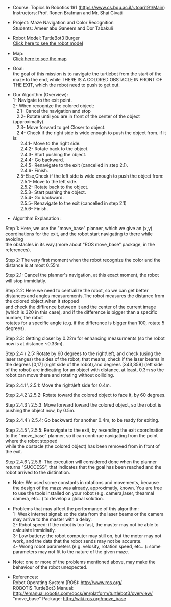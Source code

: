
- Course: Topics In Robotics 191 (https://www.cs.bgu.ac.il/~toari191/Main)  
        Instructors: Prof. Ronen Brafman and Mr. Shai Givati  


- Project: Maze Navigation and Color Recognition  
         Students: Ameer abu Ganeem and Dor Tabakuli  


- Robot Model: TurtleBot3 Burger  
[Click here to see the robot model](AdditionalFiles/robot.png)  

- Map:  
[Click here to see the map](AdditionalFiles/map.png)  
- Goal:  
the goal of this mission is to navigate the turtlebot from the start of the maze to the end, while THERE IS A COLORED OBSTACLE IN FRONT OF THE EXIT, which the robot need to push to get out.  

- Our Algorithm (Overview):  
1- Navigate to the exit point.  
2- When recognize the colored object:  
    &nbsp;&nbsp;&nbsp;2.1- Cancel the navigation and stop  
    &nbsp;&nbsp;&nbsp;2.2- Rotate until you are in front of the center of the object (approximatly).  
    &nbsp;&nbsp;&nbsp;2.3- Move forward to get Closer to object.  
    &nbsp;&nbsp;&nbsp;2.4- Check if the right side is wide enough to push the object from. if it is:  
    &nbsp;&nbsp;&nbsp;&nbsp;&nbsp;&nbsp;2.4.1- Move to the right side.  
    &nbsp;&nbsp;&nbsp;&nbsp;&nbsp;&nbsp;2.4.2- Rotate back to the object.  
    &nbsp;&nbsp;&nbsp;&nbsp;&nbsp;&nbsp;2.4.3- Start pushing the object.  
    &nbsp;&nbsp;&nbsp;&nbsp;&nbsp;&nbsp;2.4.4- Go backward.  
    &nbsp;&nbsp;&nbsp;&nbsp;&nbsp;&nbsp;2.4.5- Renavigate to the exit (cancelled in step 2.1).  
    &nbsp;&nbsp;&nbsp;&nbsp;&nbsp;&nbsp;2.4.6- Finish.  
    &nbsp;&nbsp;&nbsp;2.5-Else,Check if the left side is wide enough to push the object from:  
    &nbsp;&nbsp;&nbsp;&nbsp;&nbsp;&nbsp;2.5.1- Move to the left side.  
    &nbsp;&nbsp;&nbsp;&nbsp;&nbsp;&nbsp;2.5.2- Rotate back to the object.  
    &nbsp;&nbsp;&nbsp;&nbsp;&nbsp;&nbsp;2.5.3- Start pushing the object.  
    &nbsp;&nbsp;&nbsp;&nbsp;&nbsp;&nbsp;2.5.4- Go backward.  
    &nbsp;&nbsp;&nbsp;&nbsp;&nbsp;&nbsp;2.5.5- Renavigate to the exit (cancelled in step 2.1)  
    &nbsp;&nbsp;&nbsp;&nbsp;&nbsp;&nbsp;2.5.6- Finish.  


- Algorithm Explanation :  

Step 1: Here, we use the "move_base" planner, which we give an (x,y) coordinations for the exit, and the robot start navigating to there while avoiding  
        the obstacles in its way.(more about "ROS move_base" package, in the references).  
  
Step 2: The very first moment when the robot recognize the color and the distance is at most 0.55m.  
  
Step 2.1: Cancel the planner's navigation, at this exact moment, the robot will stop immidiatly.  
  
Step 2.2: Here we need to centralize the robot, so we can get better distances and angles measurements.The robot measures the distance from the colored object,when it stopped  
          and check the diffirence between it and the center of the current image (which is 320 in this case), and if the difference is bigger than a specific number, the robot  
          rotates for a specific angle (e.g. if the difference is bigger than 100, rotate 5 degrees).  
  
Step 2.3: Getting closer by 0.22m for enhancing measurments (so the robot now is at distance ~0.33m).  
 
Step 2.4 \ 2.5: Rotate by 60 degrees to the right\left, and check (using the laser ranges) the sides of the robot, that means, check if the laser beams in the degrees [0,17] (right side of                  the robot),and degrees [343,359] (left side of the robot) are indicating for an object with distance, at least, 0.3m so the robot can move there and rotating without                        colliding.  
  
Step 2.4.1 \ 2.5.1: Move the right\left side for 0.4m.  
  
Step 2.4.2 \2.5.2: Rotate toward the colored object to face it, by 60 degrees.  
  
Step 2.4.3 \ 2.5.3: Move forward toward the colored object, so the robot is pushing the object now, by 0.5m.  
  
Step 2.4.4 \ 2.5.4: Go backward for another 0.4m, to be ready for exiting.  
  
Step 2.4.5 \ 2.5.5: Renavigate to the exit, by resending the exit coordination to the "move_base" planner, so it can continue navigating from the point where the robot stopped  
                    while the obstacle (the colored object) has been removed from in front of the exit.  
  
Step 2.4.6 \ 2.5.6: The execution will considered done when the planner returns "SUCCESS", that indicates that the goal has been reached and the robot arrived to the distination.  
  
  
- Note: We used some constants in rotations and movements, because the design of the maze was already, approximatly, known. You are free to use the tools installed on your robot (e.g. camera,laser, thearmal camera, etc...) to develop a global solution.  
  
- Problems that may affect the performance of this algorithm:  
    1- Weak internet signal: so the data from the laser beams or the camera may arrive to the master with a delay.  
    2- Robot speed: if the robot is too fast, the master may not be able to calculate immidiatly.  
    3- Low battery: the robot computer may still on, but the motor may not work, and the data that the robot sends may not be accurate.  
    4- Wrong robot parameters (e.g. velosity, rotation speed, etc...): some parameters may not fit to the nature of the given maze.  
- Note: one or more of the problems mentioned above, may make the behaviour of the robot unexpected.  
  
  
- References:  
    Robot Operating System (ROS): http://www.ros.org/   
    ROBOTIS TurtleBot3 Manual: http://emanual.robotis.com/docs/en/platform/turtlebot3/overview/  
    "move_base" Package: http://wiki.ros.org/move_base  
